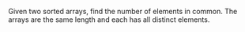 Given two sorted arrays, find the number of elements in common. The arrays are the same length and each has all distinct elements.
